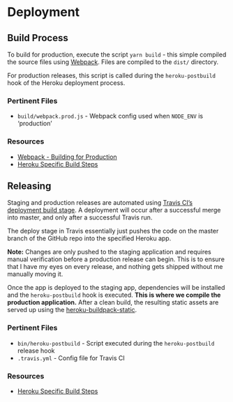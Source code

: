 # Deployment

## Build Process

To build for production, execute the script `yarn build` - this simple compiled the source files using [Webpack](https://webpack.js.org/).  Files are compiled to the `dist/` directory.

For production releases, this script is called during the `heroku-postbuild` hook of the Heroku deployment process.

### Pertinent Files

* `build/webpack.prod.js` - Webpack config used when `NODE_ENV` is ‘production’

### Resources

* [Webpack - Building for Production](https://webpack.js.org/guides/production/)
* [Heroku Specific Build Steps](https://devcenter.heroku.com/articles/nodejs-support#heroku-specific-build-steps)

## Releasing

Staging and production releases are automated using [Travis CI’s deployment build stage](https://docs.travis-ci.com/user/deployment/heroku/). A deployment will occur after a successful merge into master, and only after a successful Travis run.

The deploy stage in Travis essentially just pushes the code on the master branch of the GitHub repo into the specified Heroku app.

**Note:** Changes are only pushed to the staging application and requires manual verification before a production release can begin. This is to ensure that I have my eyes on every release, and nothing gets shipped without me manually moving it.

Once the app is deployed to the staging app, dependencies will be installed and the `heroku-postbuild` hook is executed. **This is where we compile the production application.** After a clean build, the resulting static assets are served up using the [heroku-buildpack-static](https://github.com/heroku/heroku-buildpack-static).

### Pertinent Files

* `bin/heroku-postbuild` - Script executed during the `heroku-postbuild` release hook
* `.travis.yml` - Config file for Travis CI

### Resources

* [Heroku Specific Build Steps](https://devcenter.heroku.com/articles/nodejs-support#heroku-specific-build-steps)
